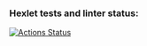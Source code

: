 ### Hexlet tests and linter status:
[![Actions Status](https://github.com/Griffon2012/php-project-lvl1/workflows/hexlet-check/badge.svg)](https://github.com/Griffon2012/php-project-lvl1/actions)